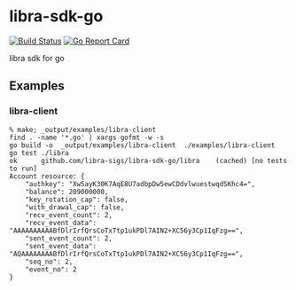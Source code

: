 # libra-sdk-go
[![Build Status](https://travis-ci.org/libra-sigs/libra-sdk-go.svg?branch=master)](https://travis-ci.org/libra-sigs/libra-sdk-go)
[![Go Report Card](https://goreportcard.com/badge/github.com/libra-sigs/libra-sdk-go)](https://goreportcard.com/report/github.com/libra-sigs/libra-sdk-go)

libra sdk for go


## Examples

### libra-client

```
% make; _output/examples/libra-client 
find . -name '*.go' | xargs gofmt -w -s
go build -o  _output/examples/libra-client  ./examples/libra-client
go test ./libra
ok  	github.com/libra-sigs/libra-sdk-go/libra	(cached) [no tests to run]
Account resource: {
    "authkey": "Xw5ayK30K7AqE8U7adbpDw5ewCDdvlwuestwqdSKhc4=",
    "balance": 209000000,
    "key_rotation_cap": false,
    "with_drawal_cap": false,
    "recv_event_count": 2,
    "recv_event_data": "AAAAAAAAAABfDlrIrfQrsCoTxTtp1ukPDl7AIN2+XC56y3Cp1IqFzg==",
    "sent_event_count": 2,
    "sent_event_data": "AQAAAAAAAABfDlrIrfQrsCoTxTtp1ukPDl7AIN2+XC56y3Cp1IqFzg==",
    "seq_no": 2,
    "event_no": 2
}
```
